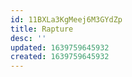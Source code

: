 ```yaml
---
id: 11BXLa3KgMeej6M3GYdZp
title: Rapture
desc: ''
updated: 1639759645932
created: 1639759645932
---
```


